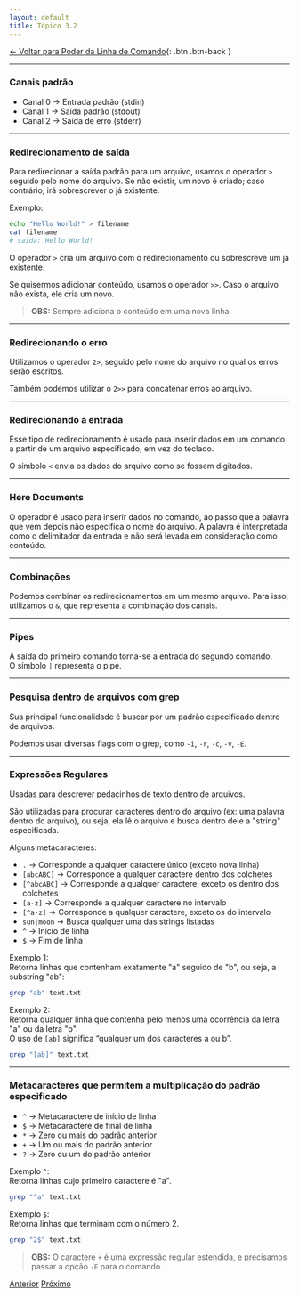 ```yaml
---
layout: default 
title: Tópico 3.2
---
```


[← Voltar para Poder da Linha de Comando](/linux-essentials/01-book-lpi/Topico-03-Poder-da-Linha-de-Comando/){: .btn .btn-back }

---

### Canais padrão

- Canal 0 → Entrada padrão (stdin)
- Canal 1 → Saída padrão (stdout)
- Canal 2 → Saída de erro (stderr)

---

### Redirecionamento de saída

Para redirecionar a saída padrão para um arquivo, usamos o operador `>` seguido pelo nome do arquivo. Se não existir, um novo é criado; caso contrário, irá sobrescrever o já existente.

Exemplo:

```sh
echo "Hello World!" > filename
cat filename
# saída: Hello World!
```

O operador `>` cria um arquivo com o redirecionamento ou sobrescreve um já existente.

Se quisermos adicionar conteúdo, usamos o operador `>>`. Caso o arquivo não exista, ele cria um novo.

> **OBS:** Sempre adiciona o conteúdo em uma nova linha.

---

### Redirecionando o erro

Utilizamos o operador `2>`, seguido pelo nome do arquivo no qual os erros serão escritos.

Também podemos utilizar o `2>>` para concatenar erros ao arquivo.

---

### Redirecionando a entrada

Esse tipo de redirecionamento é usado para inserir dados em um comando a partir de um arquivo especificado, em vez do teclado.

O símbolo `<` envia os dados do arquivo como se fossem digitados.

---

### Here Documents

O operador é usado para inserir dados no comando, ao passo que a palavra que vem depois não especifica o nome do arquivo. A palavra é interpretada como o delimitador da entrada e não será levada em consideração como conteúdo.

---

### Combinações

Podemos combinar os redirecionamentos em um mesmo arquivo. Para isso, utilizamos o `&`, que representa a combinação dos canais.

---

### Pipes

A saída do primeiro comando torna-se a entrada do segundo comando.  
O símbolo `|` representa o pipe.

---

### Pesquisa dentro de arquivos com grep

Sua principal funcionalidade é buscar por um padrão especificado dentro de arquivos.

Podemos usar diversas flags com o grep, como `-i`, `-r`, `-c`, `-v`, `-E`.

---

### Expressões Regulares

Usadas para descrever pedacinhos de texto dentro de arquivos.

São utilizadas para procurar caracteres dentro do arquivo (ex: uma palavra dentro do arquivo), ou seja, ela lê o arquivo e busca dentro dele a "string" especificada.

Alguns metacaracteres:

- `.` → Corresponde a qualquer caractere único (exceto nova linha)
- `[abcABC]` → Corresponde a qualquer caractere dentro dos colchetes
- `[^abcABC]` → Corresponde a qualquer caractere, exceto os dentro dos colchetes
- `[a-z]` → Corresponde a qualquer caractere no intervalo
- `[^a-z]` → Corresponde a qualquer caractere, exceto os do intervalo
- `sun|moon` → Busca qualquer uma das strings listadas
- `^` → Início de linha
- `$` → Fim de linha

Exemplo 1:  
Retorna linhas que contenham exatamente "a" seguido de "b", ou seja, a substring "ab":

```sh
grep "ab" text.txt
```

Exemplo 2:  
Retorna qualquer linha que contenha pelo menos uma ocorrência da letra "a" ou da letra "b".  
O uso de `[ab]` significa “qualquer um dos caracteres a ou b”.

```sh
grep "[ab]" text.txt
```

---

### Metacaracteres que permitem a multiplicação do padrão especificado

- `^` → Metacaractere de início de linha
- `$` → Metacaractere de final de linha
- `*` → Zero ou mais do padrão anterior
- `+` → Um ou mais do padrão anterior
- `?` → Zero ou um do padrão anterior

Exemplo `^`:  
Retorna linhas cujo primeiro caractere é "a".

```sh
grep "^a" text.txt
```

Exemplo `$`:  
Retorna linhas que terminam com o número 2.

```sh
grep "2$" text.txt
```

> **OBS:** O caractere `+` é uma expressão regular estendida, e precisamos passar a opção `-E` para o comando.

<div class="nav-buttons">
  <a href="/linux-essentials/01-book-lpi/Topico-03-Poder-da-Linha-de-Comando/3.1-ComoComprimirArquivos" class="btn btn-back">Anterior</a>
  <a href="/linux-essentials/01-book-lpi/Topico-03-Poder-da-Linha-de-Comando/3.3-TransformandoComandoEmScripts" class="btn btn-back">Próximo</a>
</div>
